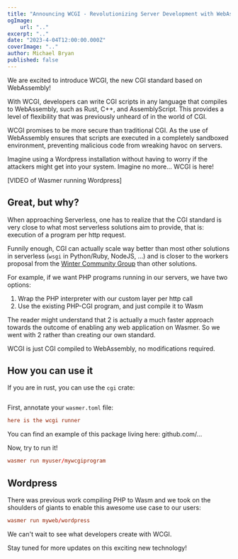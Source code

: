 ```yaml
---
title: "Announcing WCGI - Revolutionizing Server Development with WebAssembly"
ogImage:
    url: ".."
excerpt: ".."
date: "2023-4-04T12:00:00.000Z"
coverImage: ".."
author: Michael Bryan
published: false
---
```


We are excited to introduce WCGI, the new CGI standard based on WebAssembly!

With WCGI, developers can write CGI scripts in any language that compiles to WebAssembly, such as Rust, C++, and AssemblyScript. This provides a level of flexibility that was previously unheard of in the world of CGI.

WCGI promises to be more secure than traditional CGI. As the use of WebAssembly ensures that scripts are executed in a completely sandboxed environment, preventing malicious code from wreaking havoc on servers.

Imagine using a Wordpress installation without having to worry if the attackers might get into your system. Imagine no more… WCGI is here!

[VIDEO of Wasmer running Wordpress]

## Great, but why?

When approaching Serverless, one has to realize that the CGI standard is very close to what most serverless solutions aim to provide, that is: execution of a program per http request.

Funnily enough, CGI can actually scale way better than most other solutions in serverless (`wsgi` in Python/Ruby, NodeJS, …) and is closer to the workers proposal from the [Winter Community Group](https://wintercg.org/) than other solutions.

For example, if we want PHP programs running in our servers, we have two options:

1. Wrap the PHP interpreter with our custom layer per http call
2. Use the existing PHP-CGI program, and just compile it to Wasm

The reader might understand that 2 is actually a much faster approach towards the outcome of enabling any web application on Wasmer. So we went with 2 rather than creating our own standard.

WCGI is just CGI compiled to WebAssembly, no modifications required.

## How you can use it

If you are in rust, you can use the `cgi` crate:

```toml

```

First, annotate your `wasmer.toml` file:

```toml
here is the wcgi runner
```

You can find an example of this package living here: github.com/…

Now, try to run it!

```toml
wasmer run myuser/mywcgiprogram
```

## Wordpress

There was previous work compiling PHP to Wasm and we took on the shoulders of giants to enable this awesome use case to our users:

```toml
wasmer run myweb/wordpress
```

We can't wait to see what developers create with WCGI.

Stay tuned for more updates on this exciting new technology!
